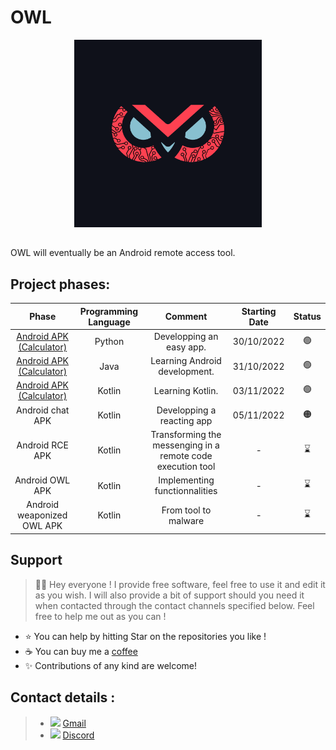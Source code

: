 # OWL

<div align="center">
  <img src="Logo/OWL.png" height="300px">
</div>

##

OWL will eventually be an Android remote access tool.

## Project phases:

| Phase | Programming Language | Comment | Starting Date | Status |
| :-: | :-: | :-: | :-: | :-: |
| [Android APK (Calculator)](https://github.com/G4vr0ch3/OWL/tree/176251806a135763d58382e14d45e14652bae026) | Python | Developping an easy app. | 30/10/2022 | :green_circle: |
| [Android APK (Calculator)](https://github.com/G4vr0ch3/OWL/tree/2f957567811fe8ba51d5001710af5499c55d957f) | Java | Learning Android development. | 31/10/2022 | :green_circle: |
| [Android APK (Calculator)](https://github.com/G4vr0ch3/OWL/tree/e35938563b16ac4e0939e4a321434fdf3a76f239) | Kotlin | Learning Kotlin. | 03/11/2022 | :green_circle: |
| Android chat APK | Kotlin | Developping a reacting app | 05/11/2022 | :orange_circle: |
| Android RCE APK | Kotlin | Transforming the messenging in a remote code execution tool | - | :hourglass: |
| Android OWL APK | Kotlin | Implementing functionnalities | - | :hourglass: |
| Android weaponized OWL APK | Kotlin | From tool to malware | - | :hourglass: |

## Support

> 👋🏼 Hey everyone ! I provide free software, feel free to use it and edit it as you wish. I will also provide a bit of support should you need it when contacted through the contact channels specified below. Feel free to help me out as you can !

- ⭐️ You can help by hitting Star on the repositories you like !
- ☕️ You can buy me a [coffee](https://www.paypal.com/paypalme/AReppelin)
- ✨ Contributions of any kind are welcome!


## Contact details :


> - <img href="mailto:gavrochebackups@gmail.com" src="https://upload.wikimedia.org/wikipedia/commons/thumb/7/7e/Gmail_icon_%282020%29.svg/2560px-Gmail_icon_%282020%29.svg.png" height="12"> [Gmail](mailto:gavrochebackups@gmail.com)
> - <img href="https://discordapp.com/users/Gavroche#2871" src="https://discord.com/assets/847541504914fd33810e70a0ea73177e.ico" height="12"> [Discord](https://discordapp.com/users/Gavroche#2871)
